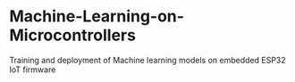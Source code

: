 # Machine-Learning-on-Microcontrollers
Training and deployment of Machine learning models on embedded ESP32 IoT firmware
